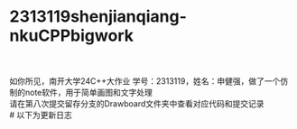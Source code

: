 # 2313119shenjianqiang-nkuCPPbigwork
<br/>
<br/>
如你所见，南开大学24C++大作业 学号：2313119，姓名：申健强，做了一个仿制的note软件，用于简单画图和文字处理 <br/>
请在第八次提交留存分支的Drawboard文件夹中查看对应代码和提交记录<br/>
# 以下为更新日志

